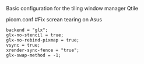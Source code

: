 Basic configuration for the tiling window manager Qtile

picom.conf #Fix screan tearing on Asus

```
backend = "glx";
glx-no-stencil = true;
glx-no-rebind-pixmap = true;
vsync = true;
xrender-sync-fence = "true";
glx-swap-method = -1;
```
